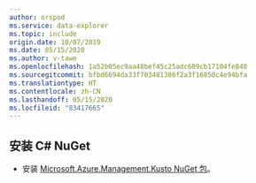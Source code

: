 ```yaml
---
author: orspod
ms.service: data-explorer
ms.topic: include
origin.date: 10/07/2019
ms.date: 05/15/2020
ms.author: v-tawe
ms.openlocfilehash: 1a52b05ec9aa48bef45c25adc609cb17104fe840
ms.sourcegitcommit: bfbd6694da33f703481386f2a3f16850c4e94bfa
ms.translationtype: HT
ms.contentlocale: zh-CN
ms.lasthandoff: 05/15/2020
ms.locfileid: "83417665"
---
```

## <a name="install-c-nuget"></a>安装 C# NuGet

* 安装 [Microsoft.Azure.Management.Kusto NuGet 包](https://www.nuget.org/packages/Microsoft.Azure.Management.Kusto/)。